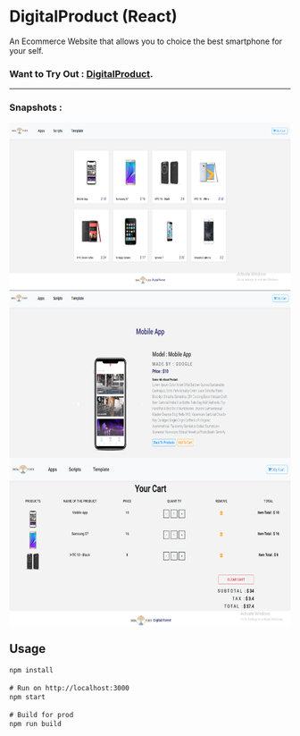# DigitalProduct (React)

An Ecommerce Website that allows you to choice the best smartphone for your self.

### Want to Try Out : [DigitalProduct](https://digital-product.netlify.app/).

---

### Snapshots :

<img align="center" height="300px" alt="GIF" src="public\img\windo.PNG"/>
<img align="center" height="300px" alt="GIF" src="public\img\featuredetail.PNG"/>
<img align="center" height="300px" alt="GIF" src="public\img\cart.PNG"/>

## Usage

```
npm install

# Run on http://localhost:3000
npm start

# Build for prod
npm run build
```


